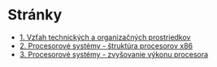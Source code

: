 # Stránky
- [1. Vzťah technických a organizačných prostriedkov](https://jesuschrist69.github.io/maturitne-otazky-SPSIT-KNM-2023/LYC/)
- [2. Procesorové systémy - štruktúra procesorov x86](https://jesuschrist69.github.io/maturitne-otazky-SPSIT-KNM-2023/LYC2/)
- [3. Procesorové systémy - zvyšovanie výkonu procesora](https://jesuschrist69.github.io/maturitne-otazky-SPSIT-KNM-2023/LYC3/)
